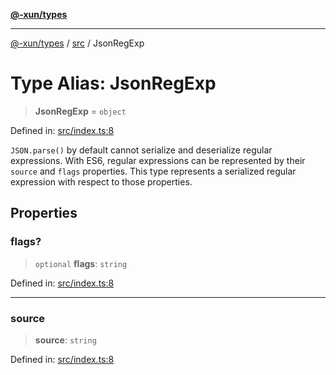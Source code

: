 [**@-xun/types**](../../README.md)

***

[@-xun/types](../../README.md) / [src](../README.md) / JsonRegExp

# Type Alias: JsonRegExp

> **JsonRegExp** = `object`

Defined in: [src/index.ts:8](https://github.com/Xunnamius/typescript-utils/blob/7d2364373072a98e170c9cce68346117a9a089a5/src/index.ts#L8)

`JSON.parse()` by default cannot serialize and deserialize regular
expressions. With ES6, regular expressions can be represented by their
`source` and `flags` properties. This type represents a serialized regular
expression with respect to those properties.

## Properties

### flags?

> `optional` **flags**: `string`

Defined in: [src/index.ts:8](https://github.com/Xunnamius/typescript-utils/blob/7d2364373072a98e170c9cce68346117a9a089a5/src/index.ts#L8)

***

### source

> **source**: `string`

Defined in: [src/index.ts:8](https://github.com/Xunnamius/typescript-utils/blob/7d2364373072a98e170c9cce68346117a9a089a5/src/index.ts#L8)
